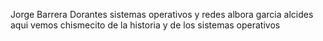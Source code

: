Jorge Barrera Dorantes
sistemas operativos y redes 
albora garcia alcides
aqui vemos chismecito de la historia y de los sistemas operativos